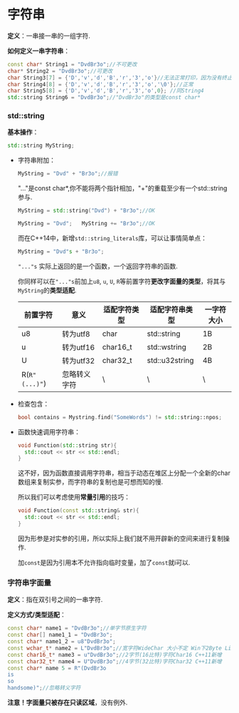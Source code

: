 # 字符串

**定义**：一串接一串的一组字符.

**如何定义一串字符串**：

```cpp
const char* String1 = "DvdBr3o";//不可更改
char* String2 = "DvdBr3o";//可更改
char String3[7] = {'D','v','d','B','r','3','o'}//无法正常打印，因为没有终止符'\0'
char String4[8] = {'D','v','d','B','r','3','o','\0'};//正常
char String5[8] = {'D','v','d','B','r','3','o',0}; //同String4
std::string String6 = "DvdBr3o";//"DvdBr3o"的类型是const char*
```



### std::string

**基本操作**：

```cpp
std::string MyString;
```



+ 字符串附加：

    ```cpp
    MyString = "Dvd" + "Br3o";//报错
    ```

    "..."是const char*,你不能将两个指针相加，"+"的重载至少有一个std::string参与.

    ```cpp
    MyString = std::string("Dvd") + "Br3o";//OK
    ```

    ```cpp
    MyString = "Dvd";	MyString += "Br3o";//OK
    ```
    
    而在C++14中，新增``std::string_literals``库，可以让事情简单点：
    
    ```cpp
    MyString = "Dvd"s + "Br3o";
    ```
    
    ``"..."s`` 实际上返回的是一个函数，一个返回字符串的函数.
    
    你同样可以在``"..."s``前加上`u8`, `u`, `U`, `R`等前置字符**更改字面量的类型**，将其与`MyString`的**类型适配**.
    
    | 前置字符      | 意义         | 适配字符类型 | 适配字符串类型 | 一字符大小 |
    | ------------- | ------------ | ------------ | -------------- | ---------- |
    | u8            | 转为utf8     | char         | std::string    | 1B         |
    | u             | 转为utf16    | char16_t     | std::wstring   | 2B         |
    | U             | 转为utf32    | char32_t     | std::u32string | 4B         |
    | R(`R"(...)"`) | 忽略转义字符 | \            | \              | \          |
    
    



+ 检查包含：

  ```cpp
  bool contains = Mystring.find("SomeWords") != std::string::npos;
  ```

  

+ 函数快速调用字符串：

  ```cpp
  void Function(std::string str){
  	std::cout << str << std::endl;
  }
  ```

  这不好，因为函数直接调用字符串，相当于动态在堆区上分配一个全新的char数组来复制实参，而字符串的复制也是可想而知的慢.

  所以我们可以考虑使用**常量引用**的技巧：

  ```cpp
  void Function(const std::string& str){
  	std::cout << str << std::endl;
  }
  ```

  因为形参是对实参的引用，所以实际上我们就不用开辟新的空间来进行复制操作.
  
  加`const`是因为引用本不允许指向临时变量，加了`const`就i可以.



### 字符串字面量

**定义**：指在双引号之间的一串字符.

**定义方式/类型适配**：

```cpp
const char* name1 = "DvdBr3o";//单字节原生字符
const char[] name1_1 = "DvdBr3o";
const char* name1_2 = u8"DvdBr3o";
const wchar_t* name2 = L"DvdBr3o";//宽字符WideChar 大小不定 Win下2Byte Linux下4Byte
const char16_t* name3 = u"DvdBr3o";//2字节(16比特)字符Char16 C++11新增
const char32_t* name4 = U"DvdBr3o";//4字节(32比特)字符Char32 C++11新增
const char* name 5 = R"(DvdBr3o
is
so
handsome)";//忽略转义字符
```

**注意！**字面量只被存在**只读区域**，没有例外.
